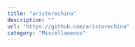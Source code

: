 ```yaml
---
title: "aristorechina"
description: ""
url: "https://github.com/aristorechina"
category: "Miscellaneous"
---
```

